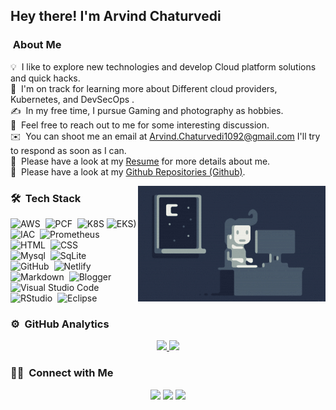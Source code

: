 <h2>Hey there! I'm Arvind Chaturvedi</h2>

###  &nbsp;About Me

💡 &nbsp;I like to explore new technologies and develop Cloud platform solutions and quick hacks.\
🌱 &nbsp;I'm on track for learning more about Different cloud providers, Kubernetes, and DevSecOps .\
✍️ &nbsp;In my free time, I pursue Gaming and photography as hobbies.\
💬 &nbsp;Feel free to reach out to me for some interesting discussion.\
✉️ &nbsp;You can shoot me an email at Arvind.Chaturvedi1092@gmail.com I'll try to respond as soon as I can.\
📄 &nbsp;Please have a look at my [Resume](https://valarcodulis.github.io/ArvindChaturvedi/) for more details about me.\
📄 &nbsp;Please have a look at my [Github Repositories (Github)](https://github.com/ValarCodulis).


<img alt="Night Coding" src="https://raw.githubusercontent.com/AVS1508/AVS1508/master/assets/Night-Coding.gif" align="right"/>

### 🛠 &nbsp;Tech Stack

![AWS](https://img.shields.io/badge/Amazon_AWS-232F3E?style=for-the-badge&logo=amazon-aws&logoColor=white)&nbsp;
![PCF](https://img.shields.io/badge/PCF-Pivotal--Cloud--Foundry-brightgreen)&nbsp;
![K8S](https://img.shields.io/badge/K8S-Kubernetes-lightgrey)
![EKS)](https://img.shields.io/badge/EKS-Fargate-red)\
![IAC](https://img.shields.io/badge/IAC-Terraform-orange)&nbsp;
![Prometheus](https://img.shields.io/badge/Monitoring-Prometheus-green)&nbsp;
![HTML](https://img.shields.io/badge/-HTML-05122A?style=flat&logo=HTML5)&nbsp;
![CSS](https://img.shields.io/badge/-CSS-05122A?style=flat&logo=CSS3&logoColor=1572B6)\
![Mysql](https://img.shields.io/badge/MySQL-05122A?style=flat&logo=mysql&logoColor=white)&nbsp;
![SqLite](https://img.shields.io/badge/SQLite-05122A?style=flat&logo=sqlite&logoColor=white)\
![GitHub](https://img.shields.io/badge/-GitHub-05122A?style=flat&logo=github)&nbsp;
![Netlify](https://img.shields.io/badge/-Netlify-05122A?style=flat&logo=Netlify)\
![Markdown](https://img.shields.io/badge/-Markdown-05122A?style=flat&logo=markdown)&nbsp;
![Blogger](https://img.shields.io/badge/-Blogger-05122A?style=flat&logo=Blogger)\
![Visual Studio Code](https://img.shields.io/badge/-Visual%20Studio%20Code-05122A?style=flat&logo=visual-studio-code&logoColor=007ACC)&nbsp;
![RStudio](https://img.shields.io/badge/-RStudio-05122A?style=flat&logo=rstudio)&nbsp;
![Eclipse](https://img.shields.io/badge/-Eclipse-05122A?style=flat&logo=eclipse-ide&logoColor=orange)


### ⚙️ &nbsp;GitHub Analytics

<p align="center">
<a href="https://github.com/ValarCodulis">
  <img height="180em" src="https://github-readme-stats-eight-theta.vercel.app/api?username=valarcodulis4&show_icons=true&theme=algolia&include_all_commits=true&count_private=true"/>
  <img height="180em" src="https://github-readme-stats-eight-theta.vercel.app/api/top-langs/?username=valarcodulis&layout=compact&langs_count=8&theme=algolia"/>
</a>
</p>

### 🤝🏻 &nbsp;Connect with Me

<p align="center">
<a href="https://valarcodulis.github.io/ArvindChaturvedi/"><img src="https://img.shields.io/badge/GITHUB-Arvind--Chaturvedi-blue"/></a>
<a href="https://www.linkedin.com/in/arvind-chaturvedi"><img src="https://img.shields.io/badge/LINKEDIN-Arvind--Chaturvedi-orange"/></a>
<a href="mailto:Arvind.Chaturvedi1092@gmail.com"><img src="https://img.shields.io/badge/GMAIL-Arvind.Chaturvedi1092%40gmail.com-yellowgreen"/></a>
</p>
